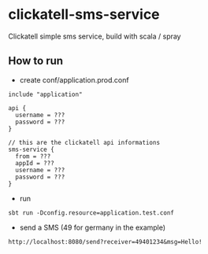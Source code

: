 # clickatell-sms-service
Clickatell simple sms service, build with scala / spray

## How to run

- create conf/application.prod.conf
```
include "application"

api {
  username = ???
  password = ???
}

// this are the clickatell api informations
sms-service {
  from = ???
  appId = ???
  username = ???
  password = ???
}
```
- run
```
sbt run -Dconfig.resource=application.test.conf 
```
- send a SMS (49 for germany in the example)
```
http://localhost:8080/send?receiver=49401234&msg=Hello!
````


